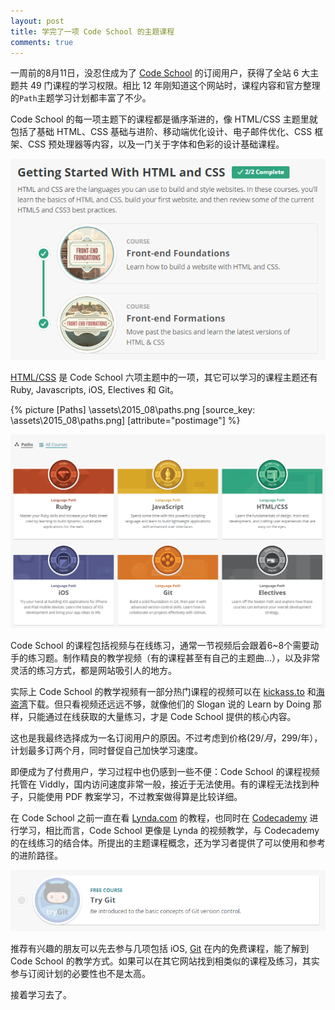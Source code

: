 ```yaml
---
layout: post
title: 学完了一项 Code School 的主题课程
comments: true
---
```


一周前的8月11日，没忍住成为了 [Code School](http://www.codeschool.com) 的订阅用户，获得了全站 6 大主题共 49 门课程的学习权限。相比 12 年刚知道这个网站时，课程内容和官方整理的`Path`主题学习计划都丰富了不少。

Code School 的每一项主题下的课程都是循序渐进的，像 HTML/CSS 主题里就包括了基础 HTML、CSS 基础与进阶、移动端优化设计、电子邮件优化、CSS 框架、CSS 预处理器等内容，以及一门关于字体和色彩的设计基础课程。

![HTML/CSS](\assets\2015_08\html_css_discover.png)

[HTML/CSS](https://www.codeschool.com/paths/html-css) 是 Code School 六项主题中的一项，其它可以学习的课程主题还有 Ruby, Javascripts, iOS, Electives 和 Git。

{% picture [Paths] \assets\2015_08\paths.png [source_key: \assets\2015_08\paths.png] [attribute="postimage"] %}

![Paths](\assets\2015_08\paths.png)

Code School 的课程包括视频与在线练习，通常一节视频后会跟着6~8个需要动手的练习题。制作精良的教学视频（有的课程甚至有自己的主题曲...），以及非常灵活的练习方式，都是网站吸引人的地方。

实际上 Code School 的教学视频有一部分热门课程的视频可以在 [kickass.to](kickass.to) 和[海盗湾](https://thepiratebay.la/)下载。但只看视频还远远不够，就像他们的 Slogan 说的 Learn by Doing 那样，只能通过在线获取的大量练习，才是 Code School 提供的核心内容。

这也是我最终选择成为一名订阅用户的原因。不过考虑到价格($29/月，$299/年），计划最多订两个月，同时督促自己加快学习速度。

即便成为了付费用户，学习过程中也仍感到一些不便：Code School 的课程视频托管在 Viddly，国内访问速度非常一般，接近于无法使用。有的课程无法找到种子，只能使用 PDF 教案学习，不过教案做得算是比较详细。

在 Code School 之前一直在看 [Lynda.com](http://www.lynda.com) 的教程，也同时在 [Codecademy](http://www.codecademy.com) 进行学习，相比而言，Code School 更像是 Lynda 的视频教学，与 Codecademy 的在线练习的结合体。所提出的主题课程概念，还为学习者提供了可以使用和参考的进阶路径。

![Try Git](\assets\2015_08\try_git.png)

推荐有兴趣的朋友可以先去参与几项包括 iOS, [Git](https://www.codeschool.com/paths/git) 在内的免费课程，能了解到 Code School 的教学方式。如果可以在其它网站找到相类似的课程及练习，其实参与订阅计划的必要性也不是太高。

接着学习去了。